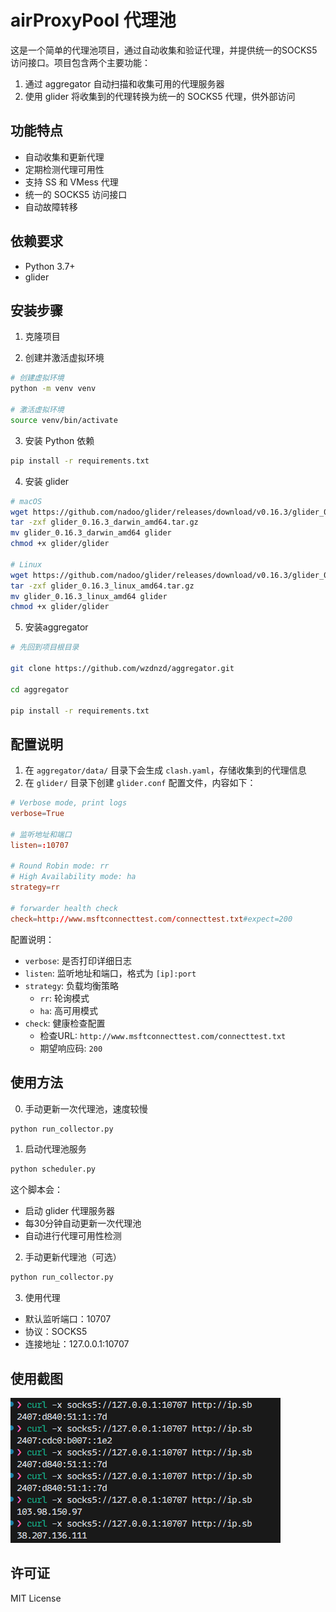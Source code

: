 # airProxyPool 代理池

这是一个简单的代理池项目，通过自动收集和验证代理，并提供统一的SOCKS5访问接口。项目包含两个主要功能：

1. 通过 aggregator 自动扫描和收集可用的代理服务器
2. 使用 glider 将收集到的代理转换为统一的 SOCKS5 代理，供外部访问

## 功能特点

- 自动收集和更新代理
- 定期检测代理可用性
- 支持 SS 和 VMess 代理
- 统一的 SOCKS5 访问接口
- 自动故障转移

## 依赖要求

- Python 3.7+
- glider

## 安装步骤

1. 克隆项目

2. 创建并激活虚拟环境
```bash
# 创建虚拟环境
python -m venv venv

# 激活虚拟环境
source venv/bin/activate
```

3. 安装 Python 依赖
```bash
pip install -r requirements.txt
```

4. 安装 glider
```bash
# macOS
wget https://github.com/nadoo/glider/releases/download/v0.16.3/glider_0.16.3_macos_amd64.tar.gz
tar -zxf glider_0.16.3_darwin_amd64.tar.gz
mv glider_0.16.3_darwin_amd64 glider
chmod +x glider/glider

# Linux
wget https://github.com/nadoo/glider/releases/download/v0.16.3/glider_0.16.3_linux_amd64.tar.gz
tar -zxf glider_0.16.3_linux_amd64.tar.gz
mv glider_0.16.3_linux_amd64 glider
chmod +x glider/glider

```

5. 安装aggregator
```bash
# 先回到项目根目录

git clone https://github.com/wzdnzd/aggregator.git

cd aggregator

pip install -r requirements.txt
```


## 配置说明

1. 在 `aggregator/data/` 目录下会生成 `clash.yaml`，存储收集到的代理信息
2. 在 `glider/` 目录下创建 `glider.conf` 配置文件，内容如下：

```conf
# Verbose mode, print logs
verbose=True

# 监听地址和端口
listen=:10707

# Round Robin mode: rr
# High Availability mode: ha
strategy=rr

# forwarder health check
check=http://www.msftconnecttest.com/connecttest.txt#expect=200
```

配置说明：
- `verbose`: 是否打印详细日志
- `listen`: 监听地址和端口，格式为 `[ip]:port`
- `strategy`: 负载均衡策略
  - `rr`: 轮询模式
  - `ha`: 高可用模式
- `check`: 健康检查配置
  - 检查URL: `http://www.msftconnecttest.com/connecttest.txt`
  - 期望响应码: `200`

## 使用方法

0. 手动更新一次代理池，速度较慢
```bash
python run_collector.py
```

1. 启动代理池服务
```bash
python scheduler.py
```

这个脚本会：
- 启动 glider 代理服务器
- 每30分钟自动更新一次代理池
- 自动进行代理可用性检测

2. 手动更新代理池（可选）
```bash
python run_collector.py
```

3. 使用代理
- 默认监听端口：10707
- 协议：SOCKS5
- 连接地址：127.0.0.1:10707

## 使用截图

![proxy_config](docs/images/use.png)

## 许可证

MIT License 
